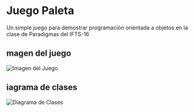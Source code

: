 # Juego Paleta
Un simple juego para demostrar programación orientada a objetos en la clase de Paradigmas del IFTS-16

## magen del juego

![Imagen del Juego](https://github.com/jpconver/juegoPaleta/blob/master/doc/juego.png)

## iagrama de clases

![Diagrama de Clases](https://github.com/jpconver/juegoPaleta/blob/master/doc/diagramaClases.png)

